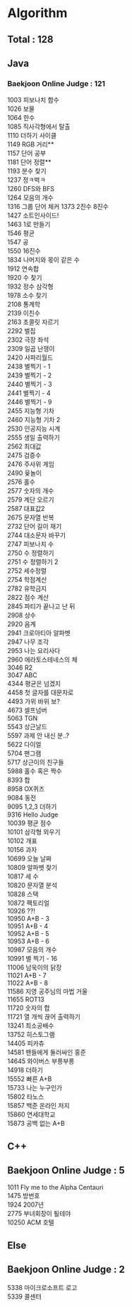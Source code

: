 # Algorithm

## Total : 128


## Java

### Baekjoon Online Judge : 121

1003 피보나치 함수   
1026 보물   
1064 한수   
1085 직사각형에서 탈출   
1110 더하기 사이클  
1149 RGB 거리**    
1157 단어 공부  
1181 단어 정렬**   
1193 분수 찾기   
1237 정ㅋ벅ㅋ  
1260 DFS와 BFS     
1264 모음의 개수     
1316 그룹 단어 체커 
1373 2진수 8진수    
1427 소트인사이드!  
1463 1로 만들기  
1546 평균  
1547 공       
1550 16진수    
1834 나머지와 몫이 같은 수     
1912 연속합  
1920 수 찾기  
1932 정수 삼각형  
1978 소수 찾기   
2108 통계학    
2139 이친수  
2163 초콜릿 자르기   
2292 벌집  
2302 극장 좌석  
2309 일곱 난쟁이    
2420 사파리월드     
2438 별찍기 - 1  
2439 별찍기 - 2  
2440 별찍기 - 3  
2441 별찍기 - 4  
2446 별찍기 - 9  
2455 지능형 기차    
2460 지능형 기차 2    
2530 인공지능 시계   
2555 생일 출력하기  
2562 최대값  
2475 검증수    
2476 주사위 게임     
2490 윷놀이     
2576 홀수   
2577 숫자의 개수  
2579 계단 오르기  
2587 대표값2    
2675 문자열 반복   
2732 단어 길이 재기    
2744 대소문자 바꾸기    
2747 피보나치 수    
2750 수 정렬하기  
2751 수 정렬하기 2  
2752 세수정렬     
2754 학점계산     
2782 유학금지     
2822 점수 계산     
2845 파티가 끝나고 난 뒤    
2908 상수  
2920 음계  
2941 크로아티아 알파벳     
2947 나무 조각     
2953 나는 요리사다    
2960 에라토스테네스의 체  
3046 R2     
3047 ABC      
4344 평균은 넘겠지  
4458 첫 글자를 대문자로     
4493 가위 바위 보?          
4673 셀프넘버   
5063 TGN      
5543 상근날드   
5597 과제 안 내신 분..?    
5622 다이얼    
5704 팬그램      
5717 상근이의 친구들     
5988 홀수 혹은 짝수   
8393 합  
8958 OX퀴즈  
9084 동전  
9095 1,2,3 더하기  
9316 Hello Judge   
10039 평균 점수    
10101 삼각형 외우기     
10102 개표      
10156 과자   
10699 오늘 날짜     
10809 알파벳 찾기  
10817 세 수   
10820 문자열 분석    
10828 스택    
10872 팩토리얼      
10926 ??!     
10950 A+B - 3   
10951 A+B - 4    
10952 A+B - 5   
10953 A+B - 6   
10987 모음의 개수    
10991 별 찍기 - 16     
11006 남욱이의 닭장     
11021 A+B - 7   
11022 A+B - 8     
11586 지영 공주님의 마법 거울      
11655 ROT13     
11720 숫자의 합    
11721 열 개씩 끊어 출력하기  
13241 최소공배수    
13752 히스토그램    
14405 피카츄   
14581 팬들에게 둘러싸인 홍준  
14645 와이버스 부릉부릉   
14918 더하기   
15552 빠른 A+B   
15733 나는 누구인가   
15802 타노스  
15857 백준 온라인 저지   
15860 연세대학교    
15873 공백 없는 A+B     

## C++

## Baekjoon Online Judge : 5

1011 Fly me to the Alpha Centauri   
1475 방번호   
1924 2007년   
2775 부녀회장이 퇼테야   
10250 ACM 호텔

## Else

## Baekjoon Online Judge : 2

5338 마이크로소프트 로고   
5339 콜센터     
